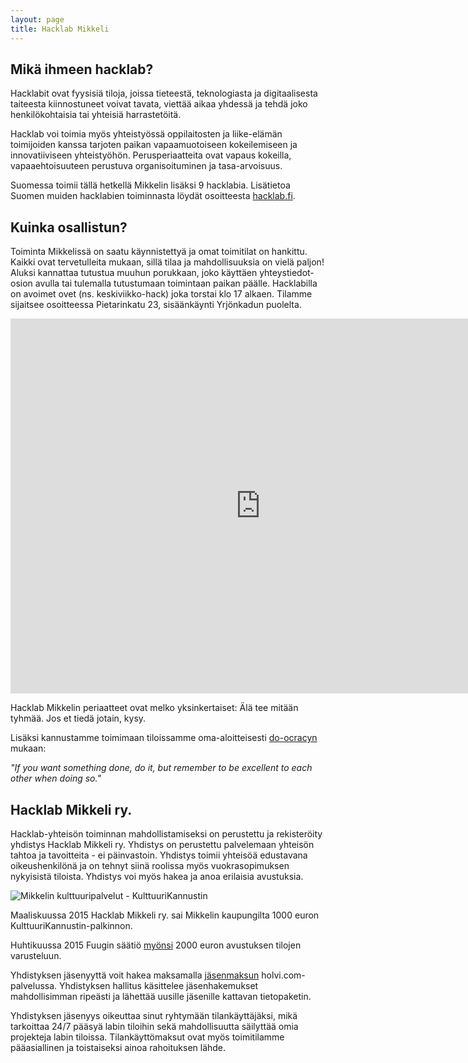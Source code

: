 ```yaml
---
layout: page
title: Hacklab Mikkeli
---
```


## Mikä ihmeen hacklab?

Hacklabit ovat fyysisiä tiloja, joissa tieteestä, teknologiasta ja digitaalisesta taiteesta kiinnostuneet voivat tavata, viettää aikaa yhdessä ja tehdä joko henkilökohtaisia tai yhteisiä harrastetöitä.

Hacklab voi toimia myös yhteistyössä oppilaitosten ja liike-elämän toimijoiden kanssa tarjoten paikan vapaamuotoiseen kokeilemiseen ja innovatiiviseen yhteistyöhön. Perusperiaatteita ovat vapaus kokeilla, vapaaehtoisuuteen perustuva organisoituminen ja tasa-arvoisuus.

Suomessa toimii tällä hetkellä Mikkelin lisäksi 9 hacklabia. Lisätietoa Suomen muiden hacklabien toiminnasta löydät osoitteesta [hacklab.fi](http://hacklab.fi/).

## Kuinka osallistun?

Toiminta Mikkelissä on saatu käynnistettyä ja omat toimitilat on hankittu. Kaikki ovat tervetulleita mukaan, sillä tilaa ja mahdollisuuksia on vielä paljon! Aluksi kannattaa tutustua muuhun porukkaan, joko käyttäen yhteystiedot-osion avulla tai tulemalla tutustumaan toimintaan paikan päälle. Hacklabilla on avoimet ovet (ns. keskiviikko-hack) joka torstai klo 17 alkaen. Tilamme sijaitsee osoitteessa Pietarinkatu 23, sisäänkäynti Yrjönkadun puolelta.

<iframe src="https://www.google.com/maps/embed?pb=!1m0!3m2!1sfi!2sfi!4v1444644168604!6m8!1m7!1sfFfEZGVBQk0hhuyQbtij5A!2m2!1d61.69336630668235!2d27.26287428670665!3f271.04785057574526!4f-19.484795258875508!5f0.7820865974627469" width="800" height="600" frameborder="0" style="border:0" allowfullscreen></iframe>

Hacklab Mikkelin periaatteet ovat melko yksinkertaiset: Älä tee mitään tyhmää. Jos et tiedä jotain, kysy.

Lisäksi kannustamme toimimaan tiloissamme oma-aloitteisesti <a href="https://www.noisebridge.net/wiki/Do-ocracy">do-ocracyn</a> mukaan: 

*"If you want something done, do it, but remember to be excellent to each other when doing so."*

## Hacklab Mikkeli ry.

Hacklab-yhteisön toiminnan mahdollistamiseksi on perustettu ja rekisteröity yhdistys Hacklab Mikkeli ry. Yhdistys on perustettu palvelemaan yhteisön tahtoa ja tavoitteita - ei päinvastoin. Yhdistys toimii yhteisöä edustavana oikeushenkilönä ja on tehnyt siinä roolissa myös vuokrasopimuksen nykyisistä tiloista. Yhdistys voi myös hakea ja anoa erilaisia avustuksia. 

<img src="{{ site.baseurl }}public/images/kulttuurikannustin.png" alt="Mikkelin kulttuuripalvelut - KulttuuriKannustin" />

Maaliskuussa 2015 Hacklab Mikkeli ry. sai Mikkelin kaupungilta 1000 euron KulttuuriKannustin-palkinnon.

Huhtikuussa 2015 Fuugin säätiö <a href="http://fuug.fi/2015/hacklab-mikkelin-varustaminen/">myönsi</a> 2000 euron avustuksen tilojen varusteluun.

Yhdistyksen jäsenyyttä voit hakea maksamalla <a href="https://holvi.com/shop/hacklabmikkeli/product/8b2a67ea30ddcc96eaac32c7333f3d2c/">jäsenmaksun</a> holvi.com-palvelussa. Yhdistyksen hallitus käsittelee jäsenhakemukset mahdollisimman ripeästi ja lähettää uusille jäsenille kattavan tietopaketin.

Yhdistyksen jäsenyys oikeuttaa sinut ryhtymään tilankäyttäjäksi, mikä tarkoittaa 24/7 pääsyä labin tiloihin sekä mahdollisuutta säilyttää omia projekteja labin tiloissa. Tilankäyttömaksut ovat myös toimitilamme pääasiallinen ja toistaiseksi ainoa rahoituksen lähde.

